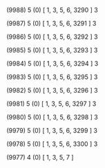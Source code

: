 (9988) 5 (0) [ 1, 3, 5, 6, 3290 ] 3 


(9987) 5 (0) [ 1, 3, 5, 6, 3291 ] 3 


(9986) 5 (0) [ 1, 3, 5, 6, 3292 ] 3 


(9985) 5 (0) [ 1, 3, 5, 6, 3293 ] 3 


(9984) 5 (0) [ 1, 3, 5, 6, 3294 ] 3 


(9983) 5 (0) [ 1, 3, 5, 6, 3295 ] 3 


(9982) 5 (0) [ 1, 3, 5, 6, 3296 ] 3 


(9981) 5 (0) [ 1, 3, 5, 6, 3297 ] 3 


(9980) 5 (0) [ 1, 3, 5, 6, 3298 ] 3 


(9979) 5 (0) [ 1, 3, 5, 6, 3299 ] 3 


(9978) 5 (0) [ 1, 3, 5, 6, 3300 ] 3 


(9977) 4 (0) [ 1, 3, 5, 7 ]  

